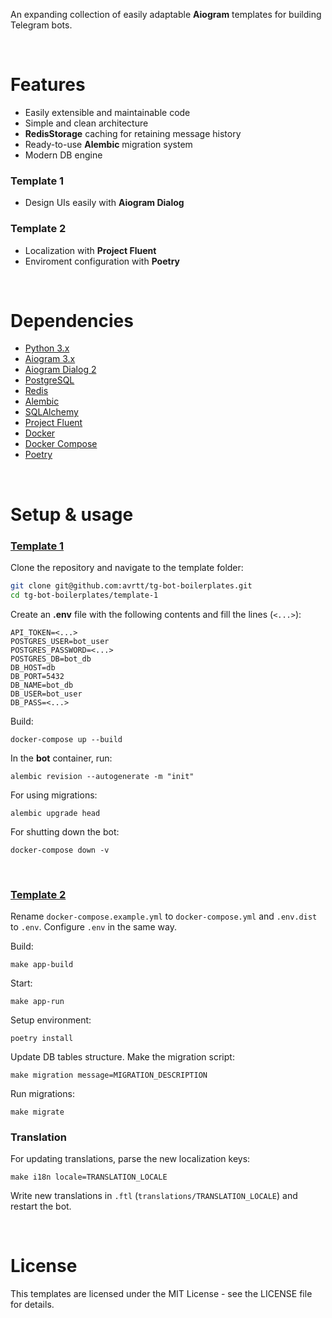 An expanding collection of easily adaptable **Aiogram** templates for building Telegram bots.

<br>

# Features
- Easily extensible and maintainable code
- Simple and clean architecture
- **RedisStorage** caching for retaining message history
- Ready-to-use **Alembic** migration system
- Modern DB engine

### Template 1
- Design UIs easily with **Aiogram Dialog**
### Template 2
- Localization with **Project Fluent**
- Enviroment configuration with **Poetry**

<br>
  
# Dependencies
- [Python 3.x](https://www.python.org/downloads/)
- [Aiogram 3.x](https://github.com/aiogram/aiogram)
- [Aiogram Dialog 2](https://github.com/Tishka17/aiogram_dialog)
- [PostgreSQL](https://www.postgresql.org/)
- [Redis](https://redis.io/docs/) 
- [Alembic](https://alembic.sqlalchemy.org/en/latest/)
- [SQLAlchemy](https://docs.sqlalchemy.org/)
- [Project Fluent](https://projectfluent.org/)
- [Docker](https://www.docker.com/)
- [Docker Compose](https://docs.docker.com/compose/)
- [Poetry](https://python-poetry.org/)

<br>

# Setup & usage
### [Template 1](https://github.com/avrtt/tg-bot-boilerplates/template-1)

Clone the repository and navigate to the template folder:
```bash
git clone git@github.com:avrtt/tg-bot-boilerplates.git
cd tg-bot-boilerplates/template-1
```

Create an **.env** file with the following contents and fill the lines (`<...>`):

```env
API_TOKEN=<...>
POSTGRES_USER=bot_user
POSTGRES_PASSWORD=<...>
POSTGRES_DB=bot_db
DB_HOST=db
DB_PORT=5432
DB_NAME=bot_db
DB_USER=bot_user
DB_PASS=<...>
```

Build:
```shell
docker-compose up --build
```

In the **bot** container, run:
```shell
alembic revision --autogenerate -m "init"
```

For using migrations:
```shell
alembic upgrade head
```

For shutting down the bot:
```shell
docker-compose down -v
```

<br>

### [Template 2](https://github.com/avrtt/tg-bot-boilerplates/template-2)

Rename `docker-compose.example.yml` to `docker-compose.yml` and `.env.dist` to `.env`. Configure `.env` in the same way.

Build:
```shell
make app-build
```

Start:
```shell
make app-run
```

Setup environment:
```shell
poetry install
```

Update DB tables structure. Make the migration script:
```shell
make migration message=MIGRATION_DESCRIPTION
```

Run migrations:
```shell
make migrate
```

### Translation
For updating translations, parse the new localization keys:
```shell
make i18n locale=TRANSLATION_LOCALE
```
Write new translations in `.ftl` (`translations/TRANSLATION_LOCALE`) and restart the bot.

<br>

# License
This templates are licensed under the MIT License - see the LICENSE file for details.



